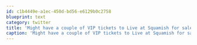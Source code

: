 ```yaml
---
id: c1b4449e-a1ec-450d-bd56-e6129b0c2758
blueprint: text
category: twitter
title: 'Might have a couple of VIP tickets to Live at Squamish for sale.  Hit me up for details.'
caption: 'Might have a couple of VIP tickets to Live at Squamish for sale.  Hit me up for details.'
---
```

